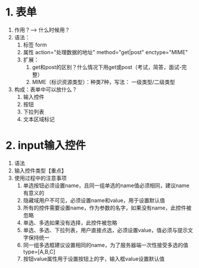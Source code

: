 
# 1. 表单
1. 作用？--> 什么时候用？
2. 语法：
	1. 标签 form
	2. 属性 action="处理数据的地址" method="get|post" enctype="MIME"
	3. 扩展：
		1. get和post的区别？什么情况下用get或post（考试，简答，面试-完整）
		2. MIME（标识资源类型）：种类7种，写法： 一级类型/二级类型
3. 构成：表单中可以放什么？
	1. 输入控件
	2. 按钮
	3. 下拉列表
	4. 文本区域标记

# 2. input输入控件
1. 语法
2. 输入控件类型【重点】
3. 使用过程中的注意事项
	1. 单选按钮必须设置name，且同一组单选的name值必须相同，建议name有意义的
	2. 隐藏域用户不可见，必须设置name和value，用于设置默认值
	3. 所有的控件需要设置name，作为参数的名字，如果没有name，此控件被忽略
	4. 单选、多选如果没有选择，此控件被忽略
	5. 单选、多选、下拉列表，用户直接点选，必须设置value，值必须与提示文字保持统一
	6. 同一组多选框建议设置相同的name，为了服务器端一次性接受多选的值 type=[A,B,C]
	7. 按钮value属性用于设置按钮上的字，输入框value设置默认值
